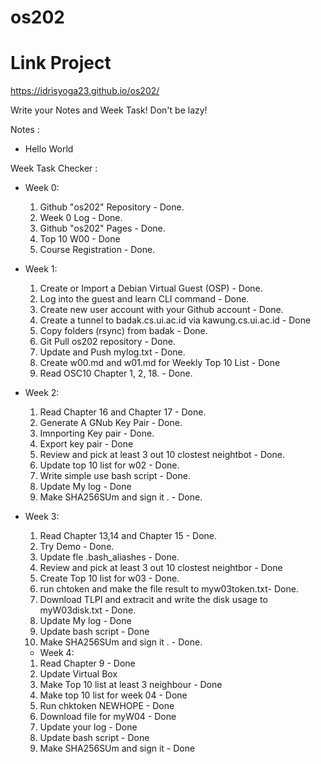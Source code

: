 # os202
# Link Project
https://idrisyoga23.github.io/os202/

Write your Notes and Week Task! Don't be lazy!

Notes :
- Hello World

Week Task Checker :
- Week 0:
  1. Github "os202" Repository - Done.
  2. Week 0 Log - Done.
  3. Github "os202" Pages - Done.
  4. Top 10 W00 - Done
  5. Course Registration - Done.

- Week 1:
  1. Create or Import a Debian Virtual Guest (OSP) - Done.
  2. Log into the guest and learn CLI command - Done.
  3. Create new user account with your Github account - Done.
  4. Create a tunnel to badak.cs.ui.ac.id via kawung.cs.ui.ac.id - Done
  5. Copy folders (rsync) from badak - Done.
  6. Git Pull os202 repository - Done.
  7. Update and Push mylog.txt - Done.
  8. Create w00.md and w01.md for Weekly Top 10 List - Done
  9. Read OSC10 Chapter 1, 2, 18. - Done.

- Week 2:
  1. Read Chapter 16 and Chapter 17 - Done.
  2. Generate A GNub Key Pair - Done.
  3. Imnporting Key pair - Done.
  4. Export key pair - Done
  5. Review and pick at least 3 out 10 clostest neightbot - Done.
  6. Update top 10 list for w02 - Done.
  7. Write simple use bash script - Done.
  8. Update My log - Done
  9. Make SHA256SUm and sign it . - Done.

- Week 3:
  1. Read Chapter 13,14 and Chapter 15 - Done.
  2. Try Demo - Done.
  3. Update fle .bash_aliashes - Done.
  4. Review and pick at least 3 out 10 clostest neightbor  - Done
  5. Create Top 10 list for w03 - Done.
  6. run chtoken and make the file result to myw03token.txt- Done.
  7. Download TLPI and extracit and write the disk usage to myW03disk.txt - Done.
  8. Update My log - Done
  9. Update bash script - Done
  10. Make SHA256SUm and sign it . - Done. 

  - Week 4:
  1. Read Chapter 9 - Done
  2. Update Virtual Box
  3. Make Top 10 list at least 3 neighbour - Done
  4. Make top 10 list for week 04 - Done
  5. Run chktoken NEWHOPE - Done
  6. Download file for myW04 - Done
  7. Update your log - Done
  8. Update bash script - Done
  9. Make SHA256SUm and sign it - Done

